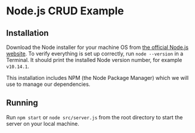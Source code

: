 # Node.js CRUD Example

## Installation
Download the Node installer for your machine OS from [the official Node.js website](https://nodejs.org/en/download/).
To verify everything is set up correctly, run `node --version` in a Terminal. It should print the installed Node version number, for example `v10.14.1`.

This installation includes NPM (the Node Package Manager) which we will use to manage our dependencies.

## Running 
Run `npm start` or `node src/server.js` from the root directory to start the server on your local machine.